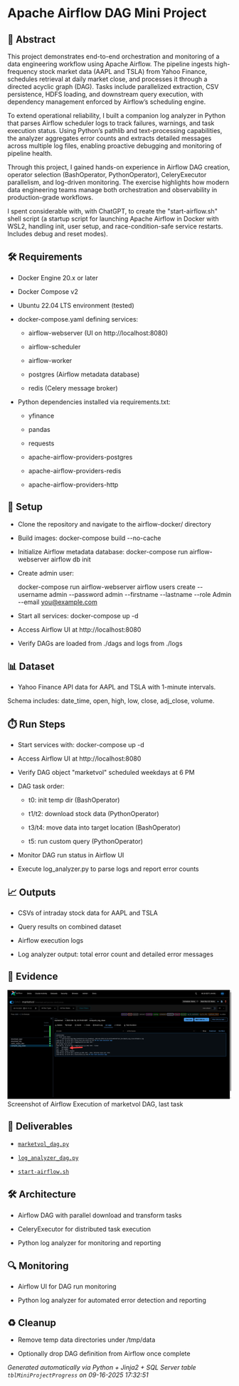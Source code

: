 # Apache Airflow DAG Mini Project


## 📖 Abstract
This project demonstrates end-to-end orchestration and monitoring of a data engineering workflow using Apache Airflow. The pipeline ingests high-frequency stock market data (AAPL and TSLA) from Yahoo Finance, schedules retrieval at daily market close, and processes it through a directed acyclic graph (DAG). Tasks include parallelized extraction, CSV persistence, HDFS loading, and downstream query execution, with dependency management enforced by Airflow’s scheduling engine.



To extend operational reliability, I built a companion log analyzer in Python that parses Airflow scheduler logs to track failures, warnings, and task execution status. Using Python’s pathlib and text-processing capabilities, the analyzer aggregates error counts and extracts detailed messages across multiple log files, enabling proactive debugging and monitoring of pipeline health.



Through this project, I gained hands-on experience in Airflow DAG creation, operator selection (BashOperator, PythonOperator), CeleryExecutor parallelism, and log-driven monitoring. The exercise highlights how modern data engineering teams manage both orchestration and observability in production-grade workflows.



I spent considerable with, with ChatGPT, to create the "start-airflow.sh" shell script (a startup script for launching Apache Airflow in Docker with WSL2, handling init, user setup, and race-condition-safe service restarts. Includes debug and reset modes).



## 🛠 Requirements
- Docker Engine 20.x or later

- Docker Compose v2

- Ubuntu 22.04 LTS environment (tested)

- docker-compose.yaml defining services:

  - airflow-webserver (UI on http://localhost:8080)

  - airflow-scheduler

  - airflow-worker

  - postgres (Airflow metadata database)

  - redis (Celery message broker)

- Python dependencies installed via requirements.txt:

  - yfinance

  - pandas

  - requests

  - apache-airflow-providers-postgres

  - apache-airflow-providers-redis

  - apache-airflow-providers-http



## 🧰 Setup
- Clone the repository and navigate to the airflow-docker/ directory

- Build images: docker-compose build --no-cache

- Initialize Airflow metadata database: docker-compose run airflow-webserver airflow db init

- Create admin user:

  docker-compose run airflow-webserver airflow users create     --username admin --password admin --firstname <First Name>     --lastname <Last Name> --role Admin --email you@example.com

- Start all services: docker-compose up -d

- Access Airflow UI at http://localhost:8080

- Verify DAGs are loaded from ./dags and logs from ./logs



## 📊 Dataset
- Yahoo Finance API data for AAPL and TSLA with 1-minute intervals.

Schema includes: date_time, open, high, low, close, adj_close, volume.



## ⏱️ Run Steps
- Start services with: docker-compose up -d

- Access Airflow UI at http://localhost:8080

- Verify DAG object "marketvol" scheduled weekdays at 6 PM

- DAG task order:

  - t0: init temp dir (BashOperator)

  - t1/t2: download stock data (PythonOperator)

  - t3/t4: move data into target location (BashOperator)

  - t5: run custom query (PythonOperator)

- Monitor DAG run status in Airflow UI

- Execute log_analyzer.py to parse logs and report error counts



## 📈 Outputs
- CSVs of intraday stock data for AAPL and TSLA

- Query results on combined dataset

- Airflow execution logs

- Log analyzer output: total error count and detailed error messages



## 📸 Evidence

![airflow_execution_log.png](./evidence/airflow_execution_log.png)  
Screenshot of Airflow Execution of marketvol DAG, last task




## 📎 Deliverables

- [`marketvol_dag.py`](./deliverables/marketvol_dag.py)

- [`log_analyzer_dag.py`](./deliverables/log_analyzer_dag.py)

- [`start-airflow.sh`](./deliverables/start-airflow.sh)




## 🛠️ Architecture
- Airflow DAG with parallel download and transform tasks

- CeleryExecutor for distributed task execution

- Python log analyzer for monitoring and reporting



## 🔍 Monitoring
- Airflow UI for DAG run monitoring

- Python log analyzer for automated error detection and reporting



## ♻️ Cleanup
- Remove temp data directories under /tmp/data

- Optionally drop DAG definition from Airflow once complete


*Generated automatically via Python + Jinja2 + SQL Server table `tblMiniProjectProgress` on 09-16-2025 17:32:51*